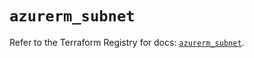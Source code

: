 # `azurerm_subnet`

Refer to the Terraform Registry for docs: [`azurerm_subnet`](https://registry.terraform.io/providers/hashicorp/azurerm/4.49.0/docs/resources/subnet).
